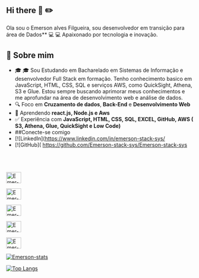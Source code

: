 ## Hi there 👋 :pencil2:


Ola sou o Emerson alves Filgueira, sou desenvolvedor em transição para área de Dados** 💻 :computer: Apaixonado por tecnologia e inovação.

## 🚀 Sobre mim
- 🎓 :mortar_board: Sou Estudando em Bacharelado em Sistemas de Informação e desenvolvedor Full Stack em formação. Tenho conhecimento basico em JavaScript, HTML, CSS, SQL e serviços AWS, como QuickSight, Athena, S3 e Glue. Estou sempre buscando aprimorar meus conhecimentos e me aprofundar na área de desenvolvimento web e análise de dados.
- 🔍 Foco em **Cruzamento de dados**, **Back-End** e **Desenvolvimento Web**
- 🚀 Aprendendo **react.js, Node.js e Aws**
- ✅ Experiência com **JavaScript, HTML, CSS, SQL, EXCEL, GitHub, AWS ( S3, Athena, Glue, QuickSight e Low Code)**
- ##Conecte-se comigo
- [![LinkedIn](https://www.linkedin.com/in/emerson-stack-sys/
- [![GitHub]( https://github.com/Emerson-stack-sys/Emerson-stack-sys
<br>
<br>
<br>
 <a href="https://www.linkedin.com/in/emerson-stack-sys-5a335a31a/"><img align="center" alt="Emer-Sys" height="30" width="40"  src="https://img.shields.io/badge/HTML5-E34F26?style=for-the-badge&logo=html5&logoColor=white" alt="html-logo" /><a/>

 <a href="https://www.linkedin.com/in/emerson-stack-sys-5a335a31a/"><img align="center" alt="Emer-Sys" height="30" width="40"  src="https://img.shields.io/badge/CSS-239120?&style=for-the-badge&logo=css3&logoColor=white" alt="css-logo" />

<a href="https://www.linkedin.com/in/emerson-stack-sys-5a335a31a/"><img align="center" alt="Emer-Sys" height="30" width="40"  src="https://img.shields.io/badge/JavaScript-F7DF1E?style=for-the-badge&logo=javascript&logoColor=black" alt="javascrpt-logo" />

<a href="https://www.linkedin.com/in/emerson-stack-sys-5a335a31a/"><img align="center" alt="Emer-Sys" height="30" width="40"  src="https://img.shields.io/badge/react%20os-0088CC?style=for-the-badge&logo=reactos&logoColor=white" alt="react-logo" />

<a href="https://www.linkedin.com/in/emerson-stack-sys-5a335a31a/"><img align="center" alt="Emer-Sys" height="30" width="40" src="https://img.shields.io/badge/Java-ED8B00?style=for-the-badge&logo=openjdk&logoColor=white" alt="java-logo" />


[![Emerson-stats](https://github-readme-stats.vercel.app/api?username=Emerson-stack-sys)](https://github.com/anuraghazra/github-readme-stats)


[![Top Langs](https://github-readme-stats.vercel.app/api/top-langs/?username=Emerson-stack-sys)](https://github.com/anuraghazra/github-readme-stats)
